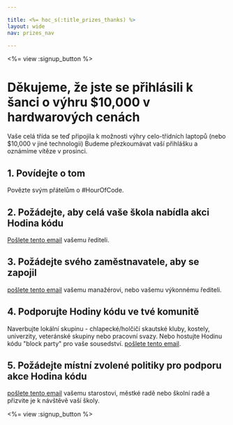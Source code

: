 ```yaml
---

title: <%= hoc_s(:title_prizes_thanks) %>
layout: wide
nav: prizes_nav

---
```


<%= view :signup_button %>

# Děkujeme, že jste se přihlásili k šanci o výhru $10,000 v hardwarových cenách

Vaše celá třída se teď připojila k možnosti výhry celo-třídních laptopů (nebo $10,000 v jiné technologii) Budeme přezkoumávat vaší přihlášku a oznámíme vítěze v prosinci.

## 1. Povídejte o tom

Povězte svým přátelům o #HourOfCode.

## 2. Požádejte, aby celá vaše škola nabídla akci Hodina kódu

[Pošlete tento email](<%= resolve_url('/promote/resources#email') %>) vašemu řediteli.

## 3. Požádejte svého zaměstnavatele, aby se zapojil

[pošlete tento email](<%= resolve_url('/promote/resources#email') %>) vašemu manažérovi, nebo vašemu výkonnému řediteli.

## 4. Podporujte Hodiny kódu ve tvé komunitě

Naverbujte lokální skupinu - chlapecké/holčičí skautské kluby, kostely, univerzity, veteránské skupiny nebo pracovní svazy. Nebo hostujte Hodinu kódu "block party" pro vaše sousedství. [pošlete tento email](<%= resolve_url('/promote/resources#email') %>).

## 5. Požádejte místní zvolené politiky pro podporu akce Hodina kódu

[pošlete tento email](<%= resolve_url('/promote/resources#politicians') %>) vašemu starostovi, městké radě nebo školní radě a přizvite je k návštěvě vaší školy.

<%= view :signup_button %>